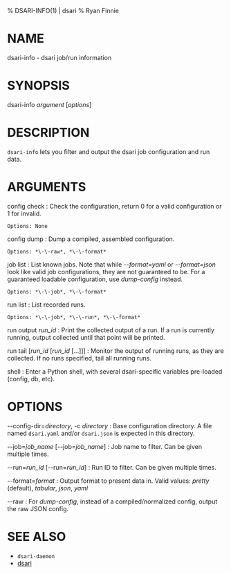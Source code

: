 % DSARI-INFO(1) | dsari
% Ryan Finnie
# NAME

dsari-info - dsari job/run information

# SYNOPSIS

dsari-info *argument* [*options*]

# DESCRIPTION

`dsari-info` lets you filter and output the dsari job configuration and run data.

# ARGUMENTS

config check
:   Check the configuration, return 0 for a valid configuration or 1 for invalid.

    Options: None

config dump
:   Dump a compiled, assembled configuration.

    Options: *\-\-raw*, *\-\-format*

job list
:   List known jobs.
    Note that while *\-\-format=yaml* or *\-\-format=json* look like valid job configurations, they are not guaranteed to be.
    For a guaranteed loadable configuration, use *dump-config* instead.

    Options: *\-\-job*, *\-\-format*

run list
:   List recorded runs.

    Options: *\-\-job*, *\-\-run*, *\-\-format*

run output *run_id*
:   Print the collected output of a run.
    If a run is currently running, output collected until that point will be printed.

run tail [*run_id* [*run_id* [...]]]
:   Monitor the output of running runs, as they are collected.
    If no runs specified, tail all running runs.

shell
:   Enter a Python shell, with several dsari-specific variables pre-loaded (config, db, etc).

# OPTIONS

\-\-config-dir=*directory*, -c *directory*
:   Base configuration directory.
    A file named `dsari.yaml` and/or `dsari.json` is expected in this directory.

\-\-job=*job_name* [\-\-job=*job_name*]
:   Job name to filter.
    Can be given multiple times.

\-\-run=*run_id* [\-\-run=*run_id*]
:   Run ID to filter.
    Can be given multiple times.

\-\-format=*format*
:   Output format to present data in.
    Valid values: *pretty* (default), *tabular*, *json*, *yaml*

\-\-raw
:   For *dump-config*, instead of a compiled/normalized config, output the raw JSON config.

# SEE ALSO

* `dsari-daemon`
* [dsari](https://github.com/rfinnie/dsari)
